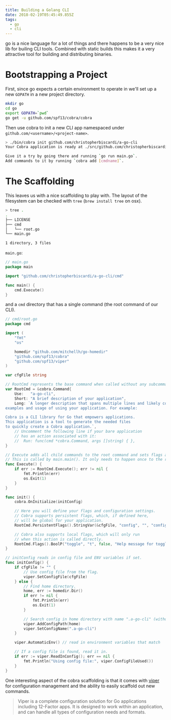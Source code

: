 ```yaml
---
title: Building a Golang CLI
date: 2018-02-19T05:45:49.855Z
tags:
  - go
  - cli
---
```

go is a nice language for a lot of things and there happens to be a very nice
lib for builing CLI tools. Combined with static builds this makes it a very
attractive tool for building and distributing binaries.

# Bootstrapping a Project

First, since go expects a certain environment to operate in we'll set up a new
`GOPATH` in a new project directory.

```sh
mkdir go
cd go
export GOPATH=`pwd`
go get -u github.com/spf13/cobra/cobra
```

Then use cobra to init a new CLI app namespaced under
`github.com/<username>/<project-name>`.

```sh
> ./bin/cobra init github.com/christopherbiscardi/a-go-cli
Your Cobra application is ready at ./src/github.com/christopherbiscardi/a-go-cli.

Give it a try by going there and running `go run main.go`.
Add commands to it by running `cobra add [cmdname]`.
```

# The Scaffolding

This leaves us with a nice scaffolding to play with. The layout of the
filesystem can be checked with `tree` (`brew install tree` on osx).

```sh
> tree .
.
├── LICENSE
├── cmd
│   └── root.go
└── main.go

1 directory, 3 files
```

`main.go`:

```go
// main.go
package main

import "github.com/christopherbiscardi/a-go-cli/cmd"

func main() {
	cmd.Execute()
}
```

and a `cmd` directory that has a single command (the root command of our CLI).

```go
// cmd/root.go
package cmd

import (
	"fmt"
	"os"

	homedir "github.com/mitchellh/go-homedir"
	"github.com/spf13/cobra"
	"github.com/spf13/viper"
)

var cfgFile string

// RootCmd represents the base command when called without any subcommands
var RootCmd = &cobra.Command{
	Use:   "a-go-cli",
	Short: "A brief description of your application",
	Long: `A longer description that spans multiple lines and likely contains
examples and usage of using your application. For example:

Cobra is a CLI library for Go that empowers applications.
This application is a tool to generate the needed files
to quickly create a Cobra application.`,
	// Uncomment the following line if your bare application
	// has an action associated with it:
	//	Run: func(cmd *cobra.Command, args []string) { },
}

// Execute adds all child commands to the root command and sets flags appropriately.
// This is called by main.main(). It only needs to happen once to the rootCmd.
func Execute() {
	if err := RootCmd.Execute(); err != nil {
		fmt.Println(err)
		os.Exit(1)
	}
}

func init() {
	cobra.OnInitialize(initConfig)

	// Here you will define your flags and configuration settings.
	// Cobra supports persistent flags, which, if defined here,
	// will be global for your application.
	RootCmd.PersistentFlags().StringVar(&cfgFile, "config", "", "config file (default is $HOME/.a-go-cli.yaml)")

	// Cobra also supports local flags, which will only run
	// when this action is called directly.
	RootCmd.Flags().BoolP("toggle", "t", false, "Help message for toggle")
}

// initConfig reads in config file and ENV variables if set.
func initConfig() {
	if cfgFile != "" {
		// Use config file from the flag.
		viper.SetConfigFile(cfgFile)
	} else {
		// Find home directory.
		home, err := homedir.Dir()
		if err != nil {
			fmt.Println(err)
			os.Exit(1)
		}

		// Search config in home directory with name ".a-go-cli" (without extension).
		viper.AddConfigPath(home)
		viper.SetConfigName(".a-go-cli")
	}

	viper.AutomaticEnv() // read in environment variables that match

	// If a config file is found, read it in.
	if err := viper.ReadInConfig(); err == nil {
		fmt.Println("Using config file:", viper.ConfigFileUsed())
	}
}
```

One interesting aspect of the cobra scaffolding is that it comes with
[viper][viper] for configuration management and the ability to easily scaffold
out new commands.

> Viper is a complete configuration solution for Go applications including
> 12-Factor apps. It is designed to work within an application, and can handle
> all types of configuration needs and formats.

[cobra]: https://github.com/spf13/cobra
[pq]: https://github.com/lib/pq
[sqlx]: https://github.com/jmoiron/sqlx
[survey]: https://github.com/AlecAivazis/survey
[viper]: https://github.com/spf13/viper

